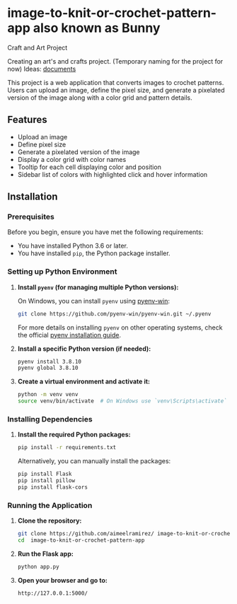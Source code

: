 # image-to-knit-or-crochet-pattern-app also known as Bunny

Craft and Art Project 

Creating an art's and crafts project. (Temporary naming for the project for now)
Ideas:
[documents](/documents)

This project is a web application that converts images to crochet patterns. Users can upload an image, define the pixel size, and generate a pixelated version of the image along with a color grid and pattern details.

## Features

- Upload an image
- Define pixel size
- Generate a pixelated version of the image
- Display a color grid with color names
- Tooltip for each cell displaying color and position
- Sidebar list of colors with highlighted click and hover information

## Installation

### Prerequisites

Before you begin, ensure you have met the following requirements:
- You have installed Python 3.6 or later.
- You have installed `pip`, the Python package installer.

### Setting up Python Environment

1. **Install `pyenv` (for managing multiple Python versions):**

    On Windows, you can install `pyenv` using [pyenv-win](https://github.com/pyenv-win/pyenv-win.git):
    
    ```bash
    git clone https://github.com/pyenv-win/pyenv-win.git ~/.pyenv
    ```

    For more details on installing `pyenv` on other operating systems, check the official [pyenv installation guide](https://github.com/pyenv/pyenv).

2. **Install a specific Python version (if needed):**

    ```bash
    pyenv install 3.8.10
    pyenv global 3.8.10
    ```

3. **Create a virtual environment and activate it:**

    ```bash
    python -m venv venv
    source venv/bin/activate  # On Windows use `venv\Scripts\activate`
    ```

### Installing Dependencies

1. **Install the required Python packages:**

    ```bash
    pip install -r requirements.txt
    ```

    Alternatively, you can manually install the packages:

    ```bash
    pip install Flask
    pip install pillow
    pip install flask-cors
    ```

### Running the Application

1. **Clone the repository:**

    ```bash
    git clone https://github.com/aimeelramirez/ image-to-knit-or-crochet-pattern-app.git
    cd  image-to-knit-or-crochet-pattern-app
    ```

2. **Run the Flask app:**

    ```bash
    python app.py
    ```

3. **Open your browser and go to:**

    ```
    http://127.0.0.1:5000/
    ```



